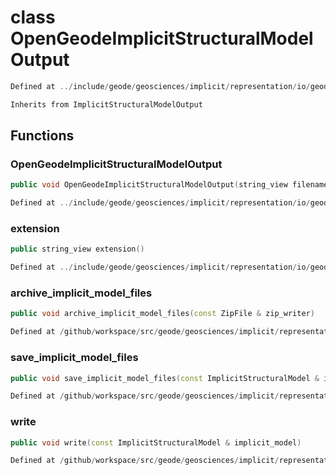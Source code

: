 # class OpenGeodeImplicitStructuralModelOutput

```cpp
Defined at ../include/geode/geosciences/implicit/representation/io/geode/geode_implicit_structural_model_output.h#36
```

```cpp
Inherits from ImplicitStructuralModelOutput
```



## Functions

### OpenGeodeImplicitStructuralModelOutput

```cpp
public void OpenGeodeImplicitStructuralModelOutput(string_view filename)
```

```cpp
Defined at ../include/geode/geosciences/implicit/representation/io/geode/geode_implicit_structural_model_output.h#41
```

### extension

```cpp
public string_view extension()
```

```cpp
Defined at ../include/geode/geosciences/implicit/representation/io/geode/geode_implicit_structural_model_output.h#46
```

### archive_implicit_model_files

```cpp
public void archive_implicit_model_files(const ZipFile & zip_writer)
```

```cpp
Defined at /github/workspace/src/geode/geosciences/implicit/representation/io/geode/geode_implicit_structural_model_output.cpp#41
```

### save_implicit_model_files

```cpp
public void save_implicit_model_files(const ImplicitStructuralModel & implicit_model, string_view directory)
```

```cpp
Defined at /github/workspace/src/geode/geosciences/implicit/representation/io/geode/geode_implicit_structural_model_output.cpp#51
```

### write

```cpp
public void write(const ImplicitStructuralModel & implicit_model)
```

```cpp
Defined at /github/workspace/src/geode/geosciences/implicit/representation/io/geode/geode_implicit_structural_model_output.cpp#83
```



